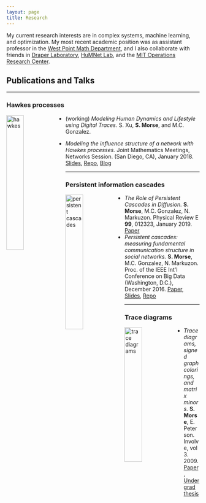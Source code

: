 ```yaml
---
layout: page
title: Research
---
```


My current research interests are in complex systems, machine learning, and optimization.  My most recent academic position was as assistant professor in the [West Point Math Department](https://www.usma.edu/math/SitePages/Math.aspx), and I also collaborate with friends in [Draper Laboratory](http://www.draper.com), [HuMNet Lab](http://humnetlab.mit.edu), and the [MIT Operations Research Center](https://orc.mit.edu).


## Publications and Talks

<hr>

### Hawkes processes

<img align="left" width="30%" src="{{ site.baseurl }}/images/example_multivar.png" alt="hawkes">

- (working) *Modeling Human Dynamics and Lifestyle using Digital Traces.* S. Xu, **S. Morse**, and M.C. Gonzalez.

- *Modeling the influence structure of a network with Hawkes processes.* Joint Mathematics Meetings, Networks Session.  (San Diego, CA), January 2018. <a href="{{ site.baseurl }}/docs/JMM18_slides.pdf">Slides</a>,  <a href="https://github.com/stmorse/hawkes">Repo</a>,
<a href="https://stmorse.github.io/journal/Hawkes-python.html">Blog</a> 


<hr>

### Persistent information cascades

<img align="left" width="30%" src="{{ site.baseurl }}/images/persistent.png" alt="persistent cascades">

- *The Role of Persistent Cascades in Diffusion.*  **S. Morse**, M.C. Gonzalez, N. Markuzon.  Physical Review E **99**, 012323, January 2019.  <a href="{{ site.baseurl }}/docs/BigD348.pdf">Paper</a> 
- *Persistent cascades: measuring fundamental communication structure in social networks.* **S. Morse**, M.C. Gonzalez, N. Markuzon.  Proc. of the IEEE Int'l Conference on Big Data (Washington, D.C.), December 2016. <a href="{{ site.baseurl }}/docs/BigD348.pdf">Paper</a>, <a href="{{ site.baseurl }}/docs/persistent-cascades-ieee.pdf">Slides</a>, <a href="https://github.com/stmorse/cascades">Repo</a>  


<hr>

### Trace diagrams

<img align="left" width="30%" src="{{ site.baseurl }}/images/diagrams.png" alt="trace diagrams">

- *Trace diagrams, signed graph colorings, and matrix minors.* **S. Morse**, E. Peterson. Involve, vol 3. 2009. <a href="{{ site.baseurl }}/docs/tracediagrams.pdf">Paper</a>, <a href="{{ site.baseurl }}/docs/mainthesis.pdf">Undergrad thesis</a>
